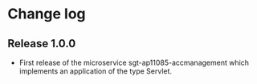 # Change log

## Release 1.0.0

- First release of the microservice sgt-ap11085-accmanagement which implements an application of the type
Servlet.
